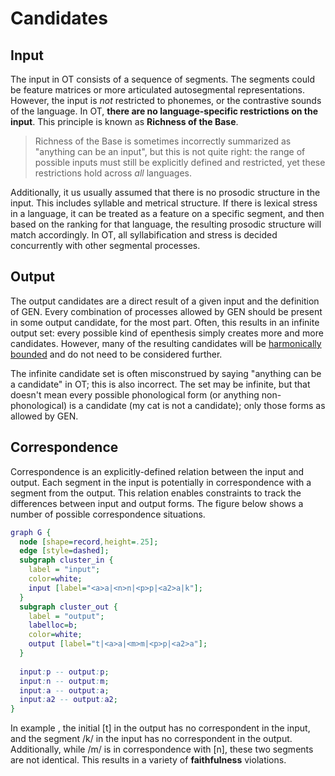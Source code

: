 # Candidates

## Input

The input in OT consists of a sequence of segments. The segments could be feature matrices or more articulated autosegmental representations. However, the input is *not* restricted to phonemes, or the contrastive sounds of the language. In OT, **there are no language-specific restrictions on the input**. This principle is known as **Richness of the Base**. 

> Richness of the Base is sometimes incorrectly summarized as "anything can be an input", but this is not quite right: the range of possible inputs must still be explicitly defined and restricted, yet these restrictions hold across *all* languages.

Additionally, it us usually assumed that there is no prosodic structure in the input. This includes syllable and metrical structure. If there is lexical stress in a language, it can be treated as a feature on a specific segment, and then based on the ranking for that language, the resulting prosodic structure will match accordingly. In OT, all syllabification and stress is decided concurrently with other segmental processes. 

## Output

The output candidates are a direct result of a given input and the definition of GEN. Every combination of processes allowed by GEN should be present in some output candidate, for the most part. Often, this results in an infinite output set: every possible kind of epenthesis simply creates more and more candidates. However, many of the resulting candidates will be [harmonically bounded](harmonic-bounding.md) and do not need to be considered further. 

The infinite candidate set is often misconstrued by saying "anything can be a candidate" in OT; this is also incorrect. The set may be infinite, but that doesn't mean every possible phonological form (or anything non-phonological) is a candidate (my cat is not a candidate); only those forms as allowed by GEN. 

## Correspondence

Correspondence is an explicitly-defined relation between the input and output. Each segment in the input is potentially in correspondence with a segment from the output. This relation enables constraints to track the differences between input and output forms. The figure below shows a number of possible correspondence situations.

<div class="fig" title="Basic IO correspondence">

```dot process io-corr example
graph G {
  node [shape=record,height=.25];
  edge [style=dashed];
  subgraph cluster_in {
    label = "input";
    color=white;
    input [label="<a>a|<n>n|<p>p|<a2>a|k"];
  }
  subgraph cluster_out {
    label = "output";
    labelloc=b;
    color=white;
    output [label="t|<a>a|<m>m|<p>p|<a2>a"];
  }
  
  input:p -- output:p;
  input:n -- output:m;
  input:a -- output:a;
  input:a2 -- output:a2;
}
```

</div>

In example <span class="lref"></span>, the initial [t] in the output has no correspondent in the input, and the segment /k/ in the input has no correspondent in the output. Additionally, while /m/ is in correspondence with [n], these two segments are not identical. This results in a variety of **faithfulness** violations.
